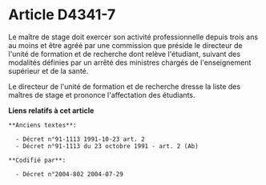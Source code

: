 # Article D4341-7

Le maître de stage doit exercer son activité professionnelle depuis trois ans au moins et être agréé par une commission que
préside le directeur de l'unité de formation et de recherche dont relève l'étudiant, suivant des modalités définies par un
arrêté des ministres chargés de l'enseignement supérieur et de la santé.

Le directeur de l'unité de formation et de recherche dresse la liste des maîtres de stage et prononce l'affectation des
étudiants.

**Liens relatifs à cet article**

	**Anciens textes**:

	  - Décret n°91-1113 1991-10-23 art. 2
	  - Décret n°91-1113 du 23 octobre 1991 - art. 2 (Ab)

	**Codifié par**:

	  - Décret n°2004-802 2004-07-29
